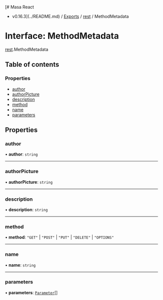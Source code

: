 [# Masa React
 - v0.16.3](../README.md) / [Exports](../modules.md) / [rest](../modules/rest.md) / MethodMetadata

# Interface: MethodMetadata

[rest](../modules/rest.md).MethodMetadata

## Table of contents

### Properties

- [author](rest.MethodMetadata.md#author)
- [authorPicture](rest.MethodMetadata.md#authorpicture)
- [description](rest.MethodMetadata.md#description)
- [method](rest.MethodMetadata.md#method)
- [name](rest.MethodMetadata.md#name)
- [parameters](rest.MethodMetadata.md#parameters)

## Properties

### author

• **author**: `string`

___

### authorPicture

• **authorPicture**: `string`

___

### description

• **description**: `string`

___

### method

• **method**: ``"GET"`` \| ``"POST"`` \| ``"PUT"`` \| ``"DELETE"`` \| ``"OPTIONS"``

___

### name

• **name**: `string`

___

### parameters

• **parameters**: [`Parameter`](rest.Parameter.md)[]
